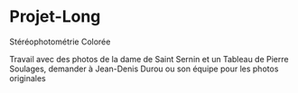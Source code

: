 # Projet-Long
Stéréophotométrie Colorée

Travail avec des photos de la dame de Saint Sernin et un Tableau de Pierre Soulages, demander à Jean-Denis Durou ou son équipe pour les photos originales
